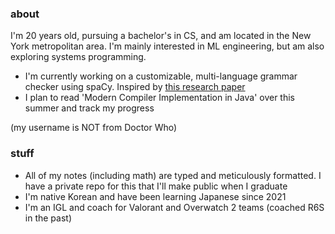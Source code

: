 ### about
I'm 20 years old, pursuing a bachelor's in CS, and am located in the New York metropolitan area. I'm mainly interested in ML engineering, but am also exploring systems programming.
- I'm currently working on a customizable, multi-language grammar checker using spaCy. Inspired by [this research paper](https://mmozgovoy.dev/papers/mozgovoy11b.pdf)
- I plan to read 'Modern Compiler Implementation in Java' over this summer and track my progress

(my username is NOT from Doctor Who)

### stuff
- All of my notes (including math) are typed and meticulously formatted. I have a private repo for this that I'll make public when I graduate
- I'm native Korean and have been learning Japanese since 2021
- I'm an IGL and coach for Valorant and Overwatch 2 teams (coached R6S in the past)
